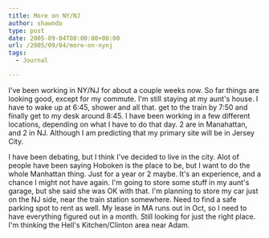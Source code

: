 ```yaml
---
title: More on NY/NJ
author: shawndo
type: post
date: 2005-09-04T00:00:00+00:00
url: /2005/09/04/more-on-nynj
tags:
  - Journal

---
```

I've been working in NY/NJ for about a couple weeks now. So far things are looking good, except for my commute. I'm still staying at my aunt's house. I have to wake up at 6:45, shower and all that. get to the train by 7:50 and finally get to my desk around 8:45. I have been working in a few different locations, depending on what I have to do that day. 2 are in Manahattan, and 2 in NJ. Although I am predicting that my primary site will be in Jersey City.  

I have been debating, but I think I've decided to live in the city. Alot of people have been saying Hoboken is the place to be, but I want to do the whole Manhattan thing. Just for a year or 2 maybe. It's an experience, and a chance I might not have again. I'm going to store some stuff in my aunt's garage, but she said she was OK with that. I'm planning to store my car just on the NJ side, near the train station somewhere. Need to find a safe parking spot to rent as well. My lease in MA runs out in Oct, so I need to have everything figured out in a month. Still looking for just the right place. I'm thinking the Hell's Kitchen/Clinton area near Adam.